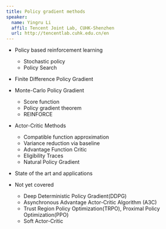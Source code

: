 ```yaml
---
title: Policy gradient methods 
speaker:
  name: Yingru Li
  affil: Tencent Joint Lab, CUHK-Shenzhen
  url: http://tencentlab.cuhk.edu.cn/en
---
```


- Policy based reinforcement learning
  - Stochastic policy
  - Policy Search
- Finite Difference Policy Gradient
- Monte-Carlo Policy Gradient
  - Score function
  - Policy gradient theorem
  - REINFORCE
- Actor-Critic Methods
  - Compatible function approximation
  - Variance reduction via baseline
  - Advantage Function Critic
  - Eligibility Traces
  - Natural Policy Gradient
- State of the art and applications

- Not yet covered
  - Deep Deterministic Policy Gradient(DDPG)
  - Asynchronous Advantage Actor-Critic Algorithm (A3C)
  - Trust Region Policy Optimization(TRPO), Proximal Policy Optimization(PPO)
  - Soft Actor-Critic